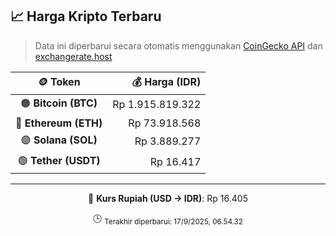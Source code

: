 

<!-- HARGA_KRIPTO -->
## 📈 Harga Kripto Terbaru

> Data ini diperbarui secara otomatis menggunakan [CoinGecko API](https://www.coingecko.com/) dan [exchangerate.host](https://exchangerate.host/)

<div align="center">

| 🪙 Token | 💰 Harga (IDR) |
|:------:|---------------:|
| 🟠 **Bitcoin (BTC)**   | Rp 1.915.819.322 |
| 🔵 **Ethereum (ETH)**  | Rp 73.918.568 |
| 🟣 **Solana (SOL)**    | Rp 3.889.277 |
| 🟢 **Tether (USDT)**   | Rp 16.417 |

---

💱 **Kurs Rupiah (USD → IDR)**: Rp 16.405

🕒 <sub>Terakhir diperbarui: 17/9/2025, 06.54.32</sub>

</div>
<!-- /HARGA_KRIPTO -->